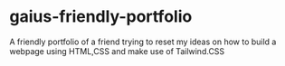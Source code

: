 # gaius-friendly-portfolio
A friendly portfolio of a friend trying to reset my ideas on how to build a webpage using HTML,CSS and make use of Tailwind.CSS
